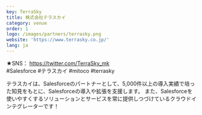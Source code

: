 ```yaml
---
key: TerraSky
title: 株式会社テラスカイ
category: venue
order: 1
logo: /images/partners/terrasky.png
website: 'https://www.terrasky.co.jp/'
lang: ja
---
```

★SNS： https://twitter.com/TerraSky_mk <br/>
#Salesforce #テラスカイ #mitoco #terrasky <br/>

テラスカイは、Salesforceのパートナーとして、5,000件以上の導入実績で培った知見をもとに、Salesforceの導入や拡張を支援します。
また、Salesforceを使いやすくするソリューションとサービスを常に提供しつづけているクラウドインテグレーターです！
